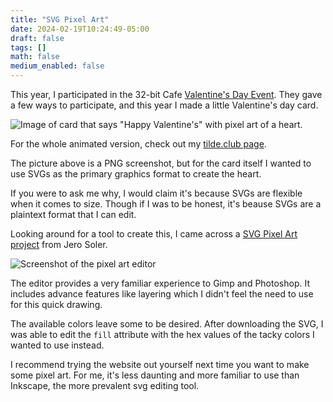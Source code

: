 ```yaml
---
title: "SVG Pixel Art"
date: 2024-02-19T10:24:49-05:00
draft: false
tags: []
math: false
medium_enabled: false
---
```


This year, I participated in the 32-bit Cafe [Valentine's Day Event](https://tilde.32bit.cafe/~ribose/events/valentines2024/). They gave a few ways to participate, and this year I made a little Valentine's day card.

![Image of card that says "Happy Valentine's" with pixel art of a heart.](/files/images/blog/20240219105747.png)

For the whole animated version, check out my [tilde.club page](http://tilde.club/~brozek/valentines-2024.html).

The picture above is a PNG screenshot, but for the card itself I wanted to use SVGs as the primary graphics format to create the heart.

If you were to ask me why, I would claim it's because SVGs are flexible when it comes to size. Though if I was to be honest, it's beause SVGs are a plaintext format that I can edit.

Looking around for a tool to create this, I came across a [SVG Pixel Art project](https://jerosoler.github.io/SvgPixelArt/) from Jero Soler.

![Screenshot of the pixel art editor](/files/images/blog/20240219110500.png)

The editor provides a very familiar experience to Gimp and Photoshop. It includes advance features like layering which I didn't feel the need to use for this quick drawing.

The available colors leave some to be desired. After downloading the SVG, I was able to edit the `fill` attribute with the hex values of the tacky colors I wanted to use instead.

I recommend trying the website out yourself next time you want to make some pixel art. For me, it's less daunting and more familiar to use than Inkscape, the more prevalent svg editing tool.